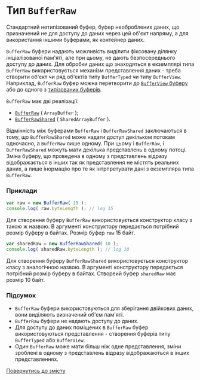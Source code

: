 # Тип <code>BufferRaw</code>

Стандартний нетипізований буфер, буфер необроблених даних, що призначений не для доступу до даних через цей об'єкт напряму, а для використання іншими буферами, як контейнер даних.

`BufferRaw` буфери надають можливість виділити фіксовану ділянку ініціалізованої пам'яті, але при цьому, не дають безпосереднього доступу до даних. Для обробки даних що знаходяться в екземплярі типа `BufferRaw` використовується механізм представлення даних - треба створити об'єкт чи ряд об'єктів типу `BufferTyped` чи типу `BufferView`. Наприклад, `BufferRaw` буфер можна перетворити до [`BufferView` буферу](./BufferView.md) або до одного з [типізованих буферів](./BufferTyped.md).

`BufferRaw` має дві реалізації:

- [`BufferRaw`](https://developer.mozilla.org/en-US/docs/Web/JavaScript/Reference/Global_Objects/ArrayBuffer) ( `ArrayBuffer` );
- [`BufferRawShared`](https://developer.mozilla.org/en-US/docs/Web/JavaScript/Reference/Global_Objects/SharedArrayBuffer) ( `SharedArrayBuffer` ).

Відмінність між буферами `BufferRaw` і `BufferRawShared` заключаються в тому, що `BufferRawShared` може надати доступ декільком потокам одночасно, а `BufferRaw` лише одному. При цьому і `BufferRaw`, і `BufferRawShared` можуть мати декілька представлень в одному потоці. Зміна буферу, що проведена в одному з представлень відразу відображається в інших так як представлення не містять реальних даних, а лише інормацію про те як інтрпретувати дані з екземпляра типа `BufferRaw`.

### Приклади

```js
var raw = new BufferRaw( 15 );
console.log( raw.byteLength ); // log 15
```

Для створення буферу `BufferRaw` використовується конструктор класу з такою ж назвою. В аргументі конструктору передається потрібний розмір буферу в байтах. Розмір буфер `raw` 15 байт.

```js
var sharedRaw = new BufferRawShared( 10 );
console.log( sharedRaw.byteLength ); // log 10
```

Для створення буферу `BufferRawShared` використовується конструктор класу з аналогічною назвою. В аргументі конструктору передається потрібний розмір буферу в байтах. Створеий буфер `sharedRaw` має розмір 10 байт.

### Підсумок

- `BufferRaw` буфери використовуються для зберігання двійкових даних, вони виділяють визначений об'єм пам'яті.
- `BufferRaw` буфери не надають доступу до даних.
- Для доступу до даних поміщених в `BufferRaw` буфер використовуються представлення - створення буферів типу `BufferTyped` або `BufferView`.
- Один `BufferRaw` може мати більш ніж одне представлення, зміни зроблені в одному з представлень відразу відображаються в інших представленнях.

[Повернутись до змісту](../README.md#Концепції)
